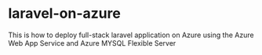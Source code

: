 # laravel-on-azure
This is how to deploy full-stack laravel application on Azure using the Azure Web App Service and Azure MYSQL Flexible Server
